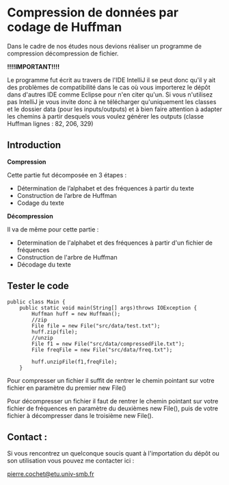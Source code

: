 # Compression de données par codage de Huffman

Dans le cadre de nos études nous devions réaliser un programme de compression décompression de fichier.

**!!!!IMPORTANT!!!!**

Le programme fut écrit au travers de l'IDE IntelliJ il se peut donc qu'il y ait des problèmes de compatibilité dans le cas où vous importerez le dépôt dans d'autres IDE comme Eclipse pour n'en citer qu'un.
Si vous n'utilisez pas IntelliJ je vous invite donc à ne télécharger qu'uniquement les classes et le dossier data (pour les inputs/outputs) et à bien faire attention à adapter les chemins à partir desquels vous voulez générer les outputs (classe Huffman lignes : 82, 206, 329)

## Introduction
**Compression**

Cette partie fut décomposée en 3 étapes :
- Détermination de l’alphabet et des fréquences à partir du texte
- Construction de l’arbre de Huffman
- Codage du texte

**Décompression**

Il va de même pour cette partie :
- Determination de l'alphabet et des fréquences à partir d'un fichier de fréquences
- Construction de l'arbre de Huffman
- Décodage du texte 

## Tester le code

```
public class Main {
    public static void main(String[] args)throws IOException {
        Huffman huff = new Huffman();
        //zip
        File file = new File("src/data/test.txt");
        huff.zip(file);
        //unzip
        File f1 = new File("src/data/compressedFile.txt");
        File freqFile = new File("src/data/freq.txt");

        huff.unzipFile(f1,freqFile);
    }
```
Pour compresser un fichier il suffit de rentrer le chemin pointant sur votre fichier en paramètre du premier new File()

Pour décompresser un fichier il faut de rentrer le chemin pointant sur votre fichier de fréquences en paramètre du deuxièmes new File(), puis de votre fichier à décompresser dans le troisième new File().

## Contact :

Si vous rencontrez un quelconque soucis quant à l'importation du dépôt ou son utilisation vous pouvez me contacter ici :

pierre.cochet@etu.univ-smb.fr
